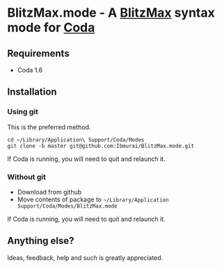 BlitzMax.mode - A [BlitzMax](http://blitzmax.com/Products/blitzmax.php) syntax mode for [Coda](http://www.panic.com/coda)
=========================================================================================================================

Requirements
------------

 *  Coda 1.6

Installation
------------

### Using git

This is the preferred method.

    cd ~/Library/Application\ Support/Coda/Modes
    git clone -b master git@github.com:Ibmurai/BlitzMax.mode.git

If Coda is running, you will need to quit and relaunch it.

### Without git

 *  Download from github
 *  Move contents of package to `~/Library/Application Support/Coda/Modes/BlitzMax.mode`

If Coda is running, you will need to quit and relaunch it.

Anything else?
--------------

Ideas, feedback, help and such is greatly appreciated.
